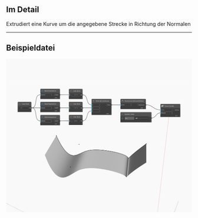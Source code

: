 ## Im Detail
Extrudiert eine Kurve um die angegebene Strecke in Richtung der Normalen
___
## Beispieldatei

![Extrude (distance)](./Autodesk.DesignScript.Geometry.Curve.Extrude(distance)_img.jpg)

